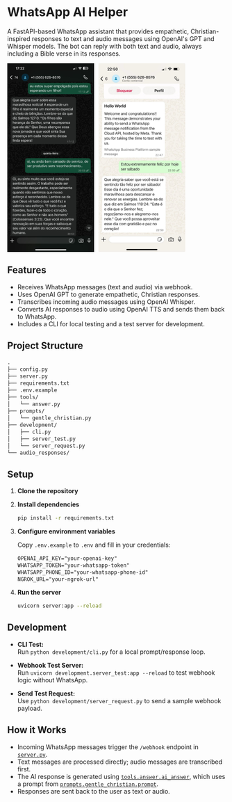 # WhatsApp AI Helper

A FastAPI-based WhatsApp assistant that provides empathetic, Christian-inspired responses to text and audio messages using OpenAI's GPT and Whisper models. The bot can reply with both text and audio, always including a Bible verse in its responses.

<div style="display: flex; gap: 10px;">
  <img src="./assets/whatsapp1.jpg" alt="whatsapp1" width="200"/>
  <img src="./assets/whatsapp2.jpg" alt="whatsapp2" width="200"/>
</div>


## Features

- Receives WhatsApp messages (text and audio) via webhook.
- Uses OpenAI GPT to generate empathetic, Christian responses.
- Transcribes incoming audio messages using OpenAI Whisper.
- Converts AI responses to audio using OpenAI TTS and sends them back to WhatsApp.
- Includes a CLI for local testing and a test server for development.

## Project Structure

```
.
├── config.py
├── server.py
├── requirements.txt
├── .env.example
├── tools/
│   └── answer.py
├── prompts/
│   └── gentle_christian.py
├── development/
│   ├── cli.py
│   ├── server_test.py
│   └── server_request.py
└── audio_responses/
```

## Setup

1. **Clone the repository**

2. **Install dependencies**
   ```sh
   pip install -r requirements.txt
   ```

3. **Configure environment variables**

   Copy `.env.example` to `.env` and fill in your credentials:
   ```
   OPENAI_API_KEY="your-openai-key"
   WHATSAPP_TOKEN="your-whatsapp-token"
   WHATSAPP_PHONE_ID="your-whatsapp-phone-id"
   NGROK_URL="your-ngrok-url"
   ```

4. **Run the server**
   ```sh
   uvicorn server:app --reload
   ```

## Development

- **CLI Test:**  
  Run `python development/cli.py` for a local prompt/response loop.

- **Webhook Test Server:**  
  Run `uvicorn development.server_test:app --reload` to test webhook logic without WhatsApp.

- **Send Test Request:**  
  Use `python development/server_request.py` to send a sample webhook payload.

## How it Works

- Incoming WhatsApp messages trigger the `/webhook` endpoint in [`server.py`](server.py).
- Text messages are processed directly; audio messages are transcribed first.
- The AI response is generated using [`tools.answer.ai_answer`](tools/answer.py), which uses a prompt from [`prompts.gentle_christian.prompt`](prompts/gentle_christian.py).
- Responses are sent back to the user as text or audio.
